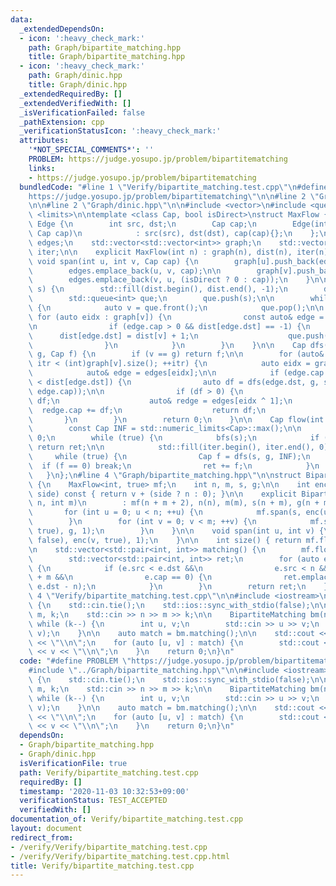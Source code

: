 ```yaml
---
data:
  _extendedDependsOn:
  - icon: ':heavy_check_mark:'
    path: Graph/bipartite_matching.hpp
    title: Graph/bipartite_matching.hpp
  - icon: ':heavy_check_mark:'
    path: Graph/dinic.hpp
    title: Graph/dinic.hpp
  _extendedRequiredBy: []
  _extendedVerifiedWith: []
  _isVerificationFailed: false
  _pathExtension: cpp
  _verificationStatusIcon: ':heavy_check_mark:'
  attributes:
    '*NOT_SPECIAL_COMMENTS*': ''
    PROBLEM: https://judge.yosupo.jp/problem/bipartitematching
    links:
    - https://judge.yosupo.jp/problem/bipartitematching
  bundledCode: "#line 1 \"Verify/bipartite_matching.test.cpp\"\n#define PROBLEM \"\
    https://judge.yosupo.jp/problem/bipartitematching\"\n\n#line 2 \"Graph/bipartite_matching.hpp\"\
    \n\n#line 2 \"Graph/dinic.hpp\"\n\n#include <vector>\n#include <queue>\n#include\
    \ <limits>\n\ntemplate <class Cap, bool isDirect>\nstruct MaxFlow {\n    struct\
    \ Edge {\n        int src, dst;\n        Cap cap;\n        Edge(int src, int dst,\
    \ Cap cap)\n            : src(src), dst(dst), cap(cap){};\n    };\n\n    std::vector<Edge>\
    \ edges;\n    std::vector<std::vector<int>> graph;\n    std::vector<int> dist,\
    \ iter;\n\n    explicit MaxFlow(int n) : graph(n), dist(n), iter(n) {}\n\n   \
    \ void span(int u, int v, Cap cap) {\n        graph[u].push_back(edges.size());\n\
    \        edges.emplace_back(u, v, cap);\n\n        graph[v].push_back(edges.size());\n\
    \        edges.emplace_back(v, u, (isDirect ? 0 : cap));\n    }\n\n    void bfs(int\
    \ s) {\n        std::fill(dist.begin(), dist.end(), -1);\n        dist[s] = 0;\n\
    \        std::queue<int> que;\n        que.push(s);\n\n        while (!que.empty())\
    \ {\n            auto v = que.front();\n            que.pop();\n\n           \
    \ for (auto eidx : graph[v]) {\n                const auto& edge = edges[eidx];\n\
    \n                if (edge.cap > 0 && dist[edge.dst] == -1) {\n              \
    \      dist[edge.dst] = dist[v] + 1;\n                    que.push(edge.dst);\n\
    \                }\n            }\n        }\n    }\n\n    Cap dfs(int v, int\
    \ g, Cap f) {\n        if (v == g) return f;\n\n        for (auto& itr = iter[v];\
    \ itr < (int)graph[v].size(); ++itr) {\n            auto eidx = graph[v][itr];\n\
    \            auto& edge = edges[eidx];\n\n            if (edge.cap > 0 && dist[v]\
    \ < dist[edge.dst]) {\n                auto df = dfs(edge.dst, g, std::min(f,\
    \ edge.cap));\n\n                if (df > 0) {\n                    edge.cap -=\
    \ df;\n                    auto& redge = edges[eidx ^ 1];\n                  \
    \  redge.cap += df;\n                    return df;\n                }\n     \
    \       }\n        }\n        return 0;\n    }\n\n    Cap flow(int s, int g) {\n\
    \        const Cap INF = std::numeric_limits<Cap>::max();\n\n        Cap ret =\
    \ 0;\n        while (true) {\n            bfs(s);\n            if (dist[g] < 0)\
    \ return ret;\n\n            std::fill(iter.begin(), iter.end(), 0);\n       \
    \     while (true) {\n                Cap f = dfs(s, g, INF);\n              \
    \  if (f == 0) break;\n                ret += f;\n            }\n        }\n \
    \   }\n};\n#line 4 \"Graph/bipartite_matching.hpp\"\n\nstruct BipartiteMatching\
    \ {\n    MaxFlow<int, true> mf;\n    int n, m, s, g;\n\n    int enc(int v, bool\
    \ side) const { return v + (side ? n : 0); }\n\n    explicit BipartiteMatching(int\
    \ n, int m)\n        : mf(n + m + 2), n(n), m(m), s(n + m), g(n + m + 1) {\n \
    \       for (int u = 0; u < n; ++u) {\n            mf.span(s, enc(u, false), 1);\n\
    \        }\n        for (int v = 0; v < m; ++v) {\n            mf.span(enc(v,\
    \ true), g, 1);\n        }\n    }\n\n    void span(int u, int v) {\n        mf.span(enc(u,\
    \ false), enc(v, true), 1);\n    }\n\n    int size() { return mf.flow(s, g); }\n\
    \n    std::vector<std::pair<int, int>> matching() {\n        mf.flow(s, g);\n\n\
    \        std::vector<std::pair<int, int>> ret;\n        for (auto e : mf.edges)\
    \ {\n            if (e.src < e.dst &&\n                e.src < n && e.dst < n\
    \ + m &&\n                e.cap == 0) {\n                ret.emplace_back(e.src,\
    \ e.dst - n);\n            }\n        }\n        return ret;\n    }\n};\n#line\
    \ 4 \"Verify/bipartite_matching.test.cpp\"\n\n#include <iostream>\n\nint main()\
    \ {\n    std::cin.tie();\n    std::ios::sync_with_stdio(false);\n\n    int n,\
    \ m, k;\n    std::cin >> n >> m >> k;\n\n    BipartiteMatching bm(n, m);\n   \
    \ while (k--) {\n        int u, v;\n        std::cin >> u >> v;\n        bm.span(u,\
    \ v);\n    }\n\n    auto match = bm.matching();\n\n    std::cout << match.size()\
    \ << \"\\n\";\n    for (auto [u, v] : match) {\n        std::cout << u << \" \"\
    \ << v << \"\\n\";\n    }\n    return 0;\n}\n"
  code: "#define PROBLEM \"https://judge.yosupo.jp/problem/bipartitematching\"\n\n\
    #include \"../Graph/bipartite_matching.hpp\"\n\n#include <iostream>\n\nint main()\
    \ {\n    std::cin.tie();\n    std::ios::sync_with_stdio(false);\n\n    int n,\
    \ m, k;\n    std::cin >> n >> m >> k;\n\n    BipartiteMatching bm(n, m);\n   \
    \ while (k--) {\n        int u, v;\n        std::cin >> u >> v;\n        bm.span(u,\
    \ v);\n    }\n\n    auto match = bm.matching();\n\n    std::cout << match.size()\
    \ << \"\\n\";\n    for (auto [u, v] : match) {\n        std::cout << u << \" \"\
    \ << v << \"\\n\";\n    }\n    return 0;\n}\n"
  dependsOn:
  - Graph/bipartite_matching.hpp
  - Graph/dinic.hpp
  isVerificationFile: true
  path: Verify/bipartite_matching.test.cpp
  requiredBy: []
  timestamp: '2020-11-03 10:32:53+09:00'
  verificationStatus: TEST_ACCEPTED
  verifiedWith: []
documentation_of: Verify/bipartite_matching.test.cpp
layout: document
redirect_from:
- /verify/Verify/bipartite_matching.test.cpp
- /verify/Verify/bipartite_matching.test.cpp.html
title: Verify/bipartite_matching.test.cpp
---
```

